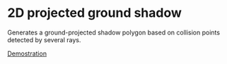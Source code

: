# 2D projected ground shadow

Generates a ground-projected shadow polygon based on collision points detected by several rays.

[Demostration](https://imgur.com/a/SK6eXQx)